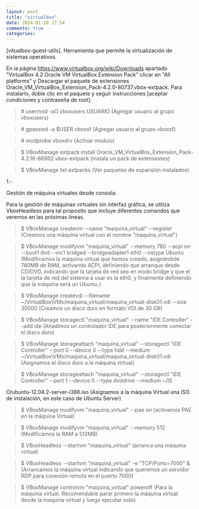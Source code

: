 ```yaml
---
layout: post
title: "virtualbox"
date: 2014-01-28 17:54
comments: true
categories: 
---
```

[vitualbox-guest-utils]. Herramienta que permite la virtualización de sistemas operativos. 

En la página https://www.virtualbox.org/wiki/Downloads apartado "VirtualBox 4.2 Oracle VM VirtualBox Extension Pack" clicar en "All platforms" y Descargar el paquete de extensiones Oracle_VM_VirtualBox_Extension_Pack-4.2.0-80737.vbox-extpack. Para instalarlo, doble clic en el paquete y seguir instrucciones [aceptar condiciones y contraseña de root].

>\# usermod -aG vboxusers USUARIO (Agregar usuario al grupo vboxusers) 

>\# gpasswd -a $USER vboxsf (Agregar usuario al grupo vboxsf) 

>\# modprobe vboxdrv (Activar módulo)

>$ VBoxManage extpack install Oracle_VM_VirtualBox_Extension_Pack-4.2.16-86992.vbox-extpack (instala un pack de extensiones)

>$ VBoxManage list extpacks  (Ver paquetes de expansión instalados)

1.-

Gestión de máquina virtuales desde consola:

Para la gestión de máquinas virtuales sin interfaz gráfica, se utiliza VboxHeadless para tal proposito que incluye diferentes comandos que veremos en las próximas líneas.

>$ VBoxManage createvm --name "maquina_virtual" --register (Creamos una máquina virtual con el nombre "maquina_virtual")

>$ VBoxManage modifyvm "maquina_virtual" --memory 780 --acpi on --boot1 dvd --nic1 bridged --bridgeadapter1 eth0 --ostype Ubuntu (Modificamos la máquina virtual que hemos creado, asignándole 780MB de RAM, activando ACPI, definiendo que arranque desde CD/DVD, indicando que la tarjeta de red sea en modo bridge y que el la tarjeta de red del sistema a usar es la eth0, y finalmente definiendo que la máquina será un Ubuntu.)

>$ VBoxManage createvdi --filename ~/VirtualBox\VMs/maquina_virtual/maquina_virtual-disk01.vdi --size 30000 (Creamos un disco duro en formato VDI de 30 GB)

>$ VBoxManage storagectl "maquina_virtual" --name "IDE Controller" --add ide (Añadimos un controlador IDE para posteriormente conectar el disco duro)

>$ VBoxManage storageattach "maquina_virtual" --storagectl "IDE Controller" --port 0 --device 0 --type hdd --medium ~/VirtualBox\VMs/maquina_virtual/maquina_virtual-disk01.vdi (Asignamos el disco duro a la máquina virtual)

>$ VBoxManage storageattach "maquina_virtual" --storagectl "IDE Controller" --port 1 --device 0 --type dvddrive --medium ~/IS

O/ubuntu-12.04.2-server-i386.iso (Asignamos a la máquina Virtual una ISO de instalación, en este caso de Ubuntu Server)

>$ VBoxManage modifyvm "maquina_virtual" --pae on (activamos PAE en la máquina Virtual)

>$ VBoxManage modifyvm "maquina_virtual" --memory 512 (Modificamos la RAM a 512MB)

>$ VBoxHeadless --startvm "maquina_virtual" (arranca una máquina virtual)

>$ VBoxHeadless --startvm "maquina_virtual" -e "TCP/Ports=7000" & (Arrancamos la máquina virtual indicando que queremos un servidor RDP para conexión remota en el puerto 7000)

>$ VBoxManage controlvm "maquina_virtual" poweroff (Para la máquina virtual. Recomendable parar primero la máquina virtual desde la maquina virtual y luego ejecutar esto)

